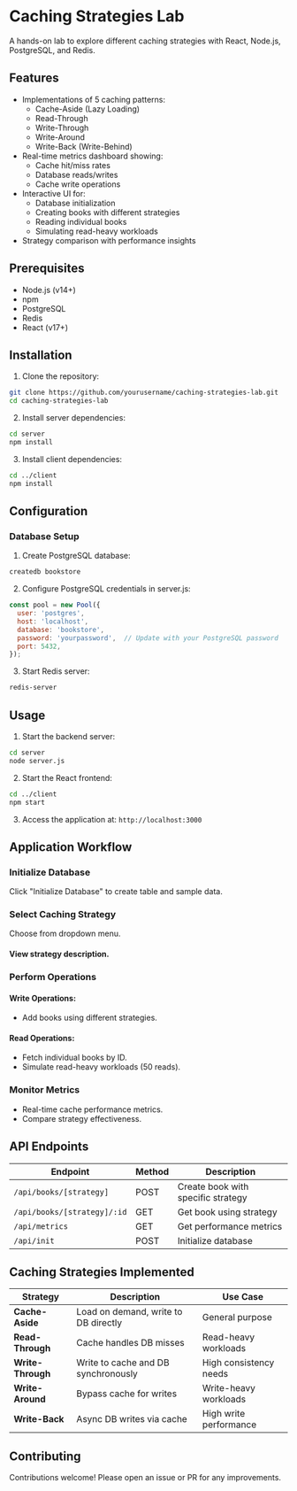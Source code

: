 # Caching Strategies Lab

A hands-on lab to explore different caching strategies with React, Node.js, PostgreSQL, and Redis.

## Features

- Implementations of 5 caching patterns:
  - Cache-Aside (Lazy Loading)
  - Read-Through 
  - Write-Through
  - Write-Around
  - Write-Back (Write-Behind)
- Real-time metrics dashboard showing:
  - Cache hit/miss rates
  - Database reads/writes
  - Cache write operations
- Interactive UI for:
  - Database initialization
  - Creating books with different strategies
  - Reading individual books
  - Simulating read-heavy workloads
- Strategy comparison with performance insights

## Prerequisites

- Node.js (v14+)
- npm
- PostgreSQL
- Redis
- React (v17+)

## Installation

1. Clone the repository:
```bash
git clone https://github.com/yourusername/caching-strategies-lab.git
cd caching-strategies-lab
```

2. Install server dependencies:

```bash
cd server
npm install
```

3. Install client dependencies:

```bash
cd ../client
npm install
```

## Configuration

### Database Setup

1. Create PostgreSQL database:

```bash
createdb bookstore
```

2. Configure PostgreSQL credentials in server.js:

```javascript
const pool = new Pool({
  user: 'postgres',
  host: 'localhost',
  database: 'bookstore',
  password: 'yourpassword',  // Update with your PostgreSQL password
  port: 5432,
});
```

3. Start Redis server:

```bash
redis-server
```

## Usage

1. Start the backend server:

```bash
cd server
node server.js
```

2. Start the React frontend:

```bash
cd ../client
npm start
```

3. Access the application at: ```http://localhost:3000```

## Application Workflow  

### Initialize Database  

Click "Initialize Database" to create table and sample data.  

### Select Caching Strategy  

Choose from dropdown menu.  

#### View strategy description.  

### Perform Operations  

#### Write Operations:  

- Add books using different strategies.  

#### Read Operations:  

- Fetch individual books by ID.  
- Simulate read-heavy workloads (50 reads).  

### Monitor Metrics  

- Real-time cache performance metrics.  
- Compare strategy effectiveness.  

## API Endpoints  

| **Endpoint**                             | **Method** | **Description**                              |  
|------------------------------------------|------------|----------------------------------------------|  
| ```/api/books/[strategy]```              | POST       | Create book with specific strategy           |  
| ```/api/books/[strategy]/:id```          | GET        | Get book using strategy                      |  
| ```/api/metrics```                       | GET        | Get performance metrics                      |  
| ```/api/init```                          | POST       | Initialize database                          |  

## Caching Strategies Implemented  

| **Strategy**       | **Description**                             | **Use Case**                       |  
|--------------------|---------------------------------------------|------------------------------------|  
| **Cache-Aside**    | Load on demand, write to DB directly        | General purpose                    |  
| **Read-Through**   | Cache handles DB misses                     | Read-heavy workloads               |  
| **Write-Through**  | Write to cache and DB synchronously         | High consistency needs             |  
| **Write-Around**   | Bypass cache for writes                     | Write-heavy workloads              |  
| **Write-Back**     | Async DB writes via cache                   | High write performance             |  

## Contributing  

Contributions welcome! Please open an issue or PR for any improvements.  
 
